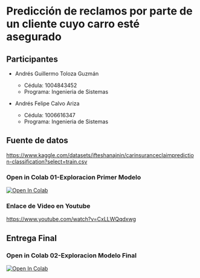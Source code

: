 # Predicción de reclamos por parte de un cliente cuyo carro esté asegurado

## Participantes

- Andrés Guillermo Toloza Guzmán

  - Cédula: 1004843452
  - Programa: Ingenieria de Sistemas

- Andrés Felipe Calvo Ariza
  - Cédula: 1006616347
  - Programa: Ingenieria de Sistemas

## Fuente de datos

https://www.kaggle.com/datasets/ifteshanajnin/carinsuranceclaimprediction-classification?select=train.csv

### Open in Colab 01-Exploracion Primer Modelo

<a target="_blank" href="https://colab.research.google.com/github/andres-calvo/modelos-1/blob/master/01-exploracion-primer-modelo.ipynb">
  <img src="https://colab.research.google.com/assets/colab-badge.svg" alt="Open In Colab"/>
</a>

### Enlace de Video en Youtube

https://www.youtube.com/watch?v=CxLLWQqdxwg

## Entrega Final

### Open in Colab 02-Exploracion Modelo Final

<a target="_blank" href="https://colab.research.google.com/github/andres-calvo/modelos-1/blob/master/02-exploracion-modelo-final.ipynb">
  <img src="https://colab.research.google.com/assets/colab-badge.svg" alt="Open In Colab"/>
</a>
